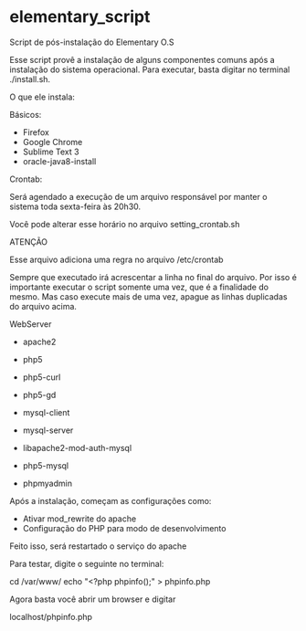 elementary_script
=================

Script de pós-instalação do Elementary O.S

Esse script provê a instalação de alguns componentes comuns após a instalação do sistema operacional.
Para executar, basta digitar no terminal ./install.sh.

O que ele instala:

Básicos:
- Firefox 
- Google Chrome
- Sublime Text 3
- oracle-java8-install

Crontab:

Será agendado a execução de um arquivo responsável
por manter o sistema toda sexta-feira às 20h30.

Você pode alterar esse horário no arquivo 
setting_crontab.sh

ATENÇÃO

Esse arquivo adiciona uma regra no arquivo 
/etc/crontab

Sempre que executado irá acrescentar a linha no
final do arquivo. Por isso é importante executar
o script somente uma vez, que é a finalidade do 
mesmo. Mas caso execute mais de uma vez, apague
as linhas duplicadas do arquivo acima.


WebServer 

- apache2
- php5
- php5-curl
- php5-gd
- mysql-client
- mysql-server
- libapache2-mod-auth-mysql
- php5-mysql 

- phpmyadmin

Após a instalação, começam as configurações como:

- Ativar mod_rewrite do apache
- Configuração do PHP para modo de desenvolvimento

Feito isso, será restartado o serviço do apache

Para testar, digite o seguinte no terminal:

cd /var/www/
echo "<?php phpinfo();" > phpinfo.php

Agora basta você abrir um browser e digitar

localhost/phpinfo.php

